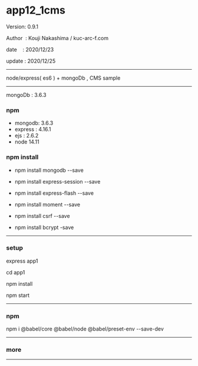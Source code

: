 ﻿# app12_1cms

 Version: 0.9.1

 Author  : Kouji Nakashima / kuc-arc-f.com

 date    : 2020/12/23 

 update : 2020/12/25 

***

node/express( es6 ) + mongoDb ,  CMS sample


***
mongoDb : 3.6.3

### npm
* mongodb: 3.6.3
* express : 4.16.1
* ejs : 2.6.2
* node 14.11

### npm install

* npm install mongodb --save

* npm install express-session --save
* npm install express-flash --save
* npm install moment --save
* npm install csrf --save
* npm install bcrypt -save

***
### setup
express app1

cd app1

npm install

npm start

***
### npm

npm i @babel/core @babel/node @babel/preset-env --save-dev

***
### more



***

